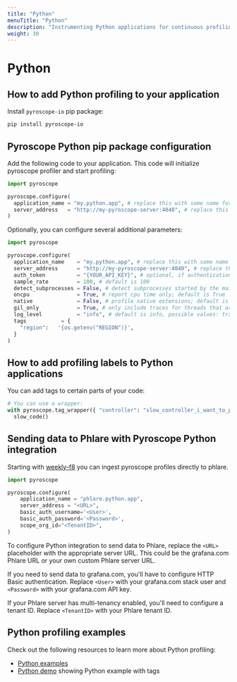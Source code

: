 ```yaml
---
title: "Python"
menuTitle: "Python"
description: "Instrumenting Python applications for continuous profiling"
weight: 30
---
```


# Python

## How to add Python profiling to your application

Install `pyroscope-io` pip package:

```bash
pip install pyroscope-io
```

## Pyroscope Python pip package configuration

Add the following code to your application. This code will initialize pyroscope profiler and start profiling:

```python
import pyroscope

pyroscope.configure(
  application_name = "my.python.app", # replace this with some name for your application
  server_address   = "http://my-pyroscope-server:4040", # replace this with the address of your pyroscope server
)
```

Optionally, you can configure several additional parameters:

```python
import pyroscope

pyroscope.configure(
  application_name    = "my.python.app", # replace this with some name for your application
  server_address      = "http://my-pyroscope-server:4040", # replace this with the address of your pyroscope server
  auth_token          = "{YOUR_API_KEY}", # optional, if authentication is enabled, specify the API key
  sample_rate         = 100, # default is 100
  detect_subprocesses = False, # detect subprocesses started by the main process; default is False
  oncpu               = True, # report cpu time only; default is True
  native              = False, # profile native extensions; default is False
  gil_only            = True, # only include traces for threads that are holding on to the Global Interpreter Lock; default is True
  log_level           = "info", # default is info, possible values: trace, debug, info, warn, error and critical 
  tags           = {
    "region":   '{os.getenv("REGION")}',
  }
)
```

## How to add profiling labels to Python applications

You can add tags to certain parts of your code:

```python
# You can use a wrapper:
with pyroscope.tag_wrapper({ "controller": "slow_controller_i_want_to_profile" }):
  slow_code()
```

## Sending data to Phlare with Pyroscope Python integration

Starting with [weekly-f8](https://hub.docker.com/r/grafana/phlare/tags) you can ingest pyroscope profiles directly to phlare.

```python
import pyroscope

pyroscope.configure(
	application_name = "phlare.python.app",
	server_address = "<URL>",
	basic_auth_username='<User>',
	basic_auth_password='<Password>',
	scope_org_id="<TenantID>",
)
```

To configure Python integration to send data to Phlare, replace the `<URL>` placeholder with the appropriate server URL. This could be the grafana.com Phlare URL or your own custom Phlare server URL.

If you need to send data to grafana.com, you'll have to configure HTTP Basic authentication. Replace `<User>` with your grafana.com stack user and `<Password>` with your grafana.com API key.

If your Phlare server has multi-tenancy enabled, you'll need to configure a tenant ID. Replace `<TenantID>` with your Phlare tenant ID.

## Python profiling examples

Check out the following resources to learn more about Python profiling:
- [Python examples](https://github.com/pyroscope-io/pyroscope/tree/main/examples/python)
- [Python demo](https://demo.pyroscope.io/?query=rideshare-app-python.cpu%7B%7D) showing Python example with tags